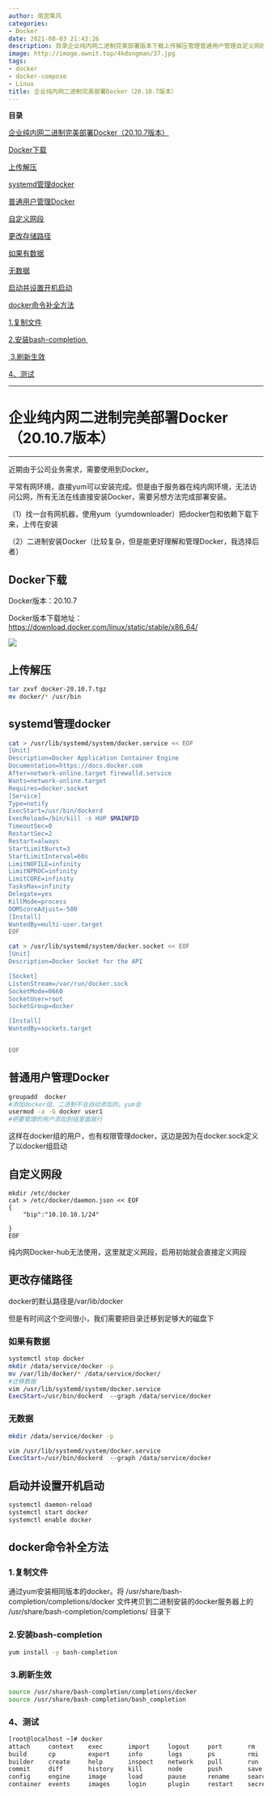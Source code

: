```yaml
---
author: 南宫乘风
categories:
- Docker
date: 2021-08-03 21:43:26
description: 目录企业纯内网二进制完美部署版本下载上传解压管理普通用户管理自定义网段更改存储路径如果有数据无数据启动并设置开机启动命令补全方法复制文件安装刷新生效、测试企业纯内网二进制完美部署版本近期由于公司业务需。。。。。。。
image: http://image.ownit.top/4kdongman/37.jpg
tags:
- docker
- docker-compose
- Linux
title: 企业纯内网二进制完美部署Docker（20.10.7版本）
---
```


<!--more-->

**目录**

[企业纯内网二进制完美部署Docker（20.10.7版本）](#%E4%BC%81%E4%B8%9A%E7%BA%AF%E5%86%85%E7%BD%91%E4%BA%8C%E8%BF%9B%E5%88%B6%E5%AE%8C%E7%BE%8E%E9%83%A8%E7%BD%B2Docker%EF%BC%8820.10.7%E7%89%88%E6%9C%AC%EF%BC%89)

[Docker下载](#Docker%E4%B8%8B%E8%BD%BD)

[上传解压](#%E4%B8%8A%E4%BC%A0%E8%A7%A3%E5%8E%8B)

[systemd管理docker](#systemd%E7%AE%A1%E7%90%86docker)

[普通用户管理Docker](#%E6%99%AE%E9%80%9A%E7%94%A8%E6%88%B7%E7%AE%A1%E7%90%86Docker)

[自定义网段](#%E8%87%AA%E5%AE%9A%E4%B9%89%E7%BD%91%E6%AE%B5)

[更改存储路径](#%E6%9B%B4%E6%94%B9%E5%AD%98%E5%82%A8%E8%B7%AF%E5%BE%84)

[如果有数据](#%E5%A6%82%E6%9E%9C%E6%9C%89%E6%95%B0%E6%8D%AE)

[无数据](#%E6%97%A0%E6%95%B0%E6%8D%AE)

[启动并设置开机启动](#%E5%90%AF%E5%8A%A8%E5%B9%B6%E8%AE%BE%E7%BD%AE%E5%BC%80%E6%9C%BA%E5%90%AF%E5%8A%A8)

[docker命令补全方法](#articleContentId)

[1.复制文件](#1.%E5%A4%8D%E5%88%B6%E6%96%87%E4%BB%B6)

[2.安装bash-completion ](#2.%E5%AE%89%E8%A3%85bash-completion%C2%A0)

[ 3.刷新生效](#%C2%A03.%E5%88%B7%E6%96%B0%E7%94%9F%E6%95%88)

[4、测试](#4%E3%80%81%E6%B5%8B%E8%AF%95)

---

# 企业纯内网二进制完美部署Docker（20.10.7版本）

---

近期由于公司业务需求，需要使用到Docker。

平常有网环境，直接yum可以安装完成。但是由于服务器在纯内网环境，无法访问公网，所有无法在线直接安装Docker，需要另想方法完成部署安装。

（1）找一台有网机器，使用yum（yumdownloader）把docker包和依赖下载下来，上传在安装 

（2）二进制安装Docker（比较复杂，但是能更好理解和管理Docker，我选择后者）

## Docker下载

Docker版本：20.10.7

Docker版本下载地址：<https://download.docker.com/linux/static/stable/x86_64/>

![](http://image.ownit.top/csdn/20210803213054267.png)

## 上传解压

```bash
tar zxvf docker-20.10.7.tgz
mv docker/* /usr/bin
```

## **systemd管理docker**

```bash
cat > /usr/lib/systemd/system/docker.service << EOF
[Unit]
Description=Docker Application Container Engine
Documentation=https://docs.docker.com
After=network-online.target firewalld.service
Wants=network-online.target
Requires=docker.socket 
[Service]
Type=notify
ExecStart=/usr/bin/dockerd
ExecReload=/bin/kill -s HUP $MAINPID
TimeoutSec=0
RestartSec=2
Restart=always
StartLimitBurst=3
StartLimitInterval=60s
LimitNOFILE=infinity
LimitNPROC=infinity
LimitCORE=infinity
TasksMax=infinity
Delegate=yes
KillMode=process
OOMScoreAdjust=-500
[Install]
WantedBy=multi-user.target
EOF
```

```bash
cat > /usr/lib/systemd/system/docker.socket << EOF
[Unit]
Description=Docker Socket for the API

[Socket]
ListenStream=/var/run/docker.sock
SocketMode=0660
SocketUser=root
SocketGroup=docker

[Install]
WantedBy=sockets.target


EOF
```

## 普通用户管理Docker

```bash
groupadd  docker 
#添加docker组，二进制不会自动添加的，yum会
usermod -a -G docker user1
#把要管理的用户添加到组里面就行
```

这样在docker组的用户，也有权限管理docker，这边是因为在docker.sock定义了以docker组启动

## 自定义网段

```
mkdir /etc/docker
cat > /etc/docker/daemon.json << EOF
{
    "bip":"10.10.10.1/24"

}
EOF
```

纯内网Docker-hub无法使用，这里就定义网段，启用初始就会直接定义网段

## 更改存储路径

docker的默认路径是/var/lib/docker

但是有时间这个空间很小，我们需要把目录迁移到足够大的磁盘下

### 如果有数据

```bash
systemctl stop docker
mkdir /data/service/docker -p
mv /var/lib/docker/* /data/service/docker/
#迁移数据
vim /usr/lib/systemd/system/docker.service
ExecStart=/usr/bin/dockerd  --graph /data/service/docker
```

### 无数据

```bash
mkdir /data/service/docker -p

vim /usr/lib/systemd/system/docker.service
ExecStart=/usr/bin/dockerd  --graph /data/service/docker
```

## **启动并设置开机启动**

```bash
systemctl daemon-reload
systemctl start docker
systemctl enable docker
```

## docker命令补全方法

### 1.复制文件

  
通过yum安装相同版本的docker。将 /usr/share/bash-completion/completions/docker 文件拷贝到二进制安装的docker服务器上的 /usr/share/bash-completion/completions/ 目录下

### 2.安装bash-completion 

```bash
yum install -y bash-completion
```

###  3.刷新生效

```bash
source /usr/share/bash-completion/completions/docker
source /usr/share/bash-completion/bash_completion
```

### 4、测试

```bash
[root@localhost ~]# docker 
attach     context    exec       import     logout     port       rm         service    system     version    
build      cp         export     info       logs       ps         rmi        stack      tag        volume     
builder    create     help       inspect    network    pull       run        start      top        wait       
commit     diff       history    kill       node       push       save       stats      trust      
config     engine     image      load       pause      rename     search     stop       unpause    
container  events     images     login      plugin     restart    secret     swarm      update
```